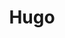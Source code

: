 ---
title: "Hugo"
description: "This is an Hugo category"
slug: "Git"
image: "Logo_of_Hugo_the_static_website_generator.png"
style:
    background: "#2a9d8f"
    color: "#fff"
---